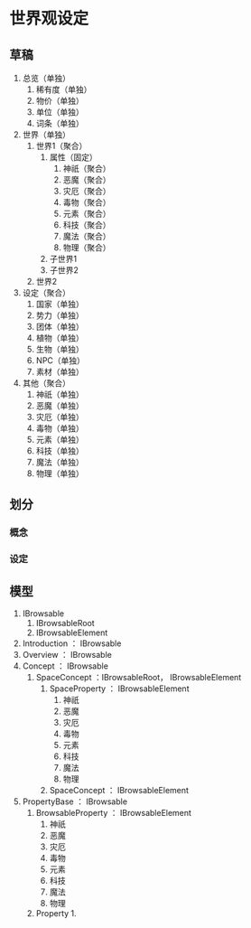 # 世界观设定

## 草稿

1. 总览（单独）
   1. 稀有度（单独）
   2. 物价（单独）
   3. 单位（单独）
   4. 词条（单独）
2. 世界（单独）
   1. 世界1（聚合）
      1. 属性（固定）
         1. 神祇（聚合）
         2. 恶魔（聚合）
         3. 灾厄（聚合）
         4. 毒物（聚合）
         5. 元素（聚合）
         6. 科技（聚合）
         7. 魔法（聚合）
         8. 物理（聚合）
      2. 子世界1
      3. 子世界2
   2. 世界2
3. 设定（聚合）
   1. 国家（单独）
   2. 势力（单独）
   3. 团体（单独）
   4. 植物（单独）
   5. 生物（单独）
   6. NPC（单独）
   7. 素材（单独）
4. 其他（聚合）
   1. 神祇（单独）
   2. 恶魔（单独）
   3. 灾厄（单独）
   4. 毒物（单独）
   5. 元素（单独）
   6. 科技（单独）
   7. 魔法（单独）
   8. 物理（单独）

## 划分

### 概念

### 设定

## 模型

1. IBrowsable
   1. IBrowsableRoot
   2. IBrowsableElement
2. Introduction ： IBrowsable
3. Overview ： IBrowsable
4. Concept ： IBrowsable
   1. SpaceConcept ：IBrowsableRoot，  IBrowsableElement
      1. SpaceProperty ： IBrowsableElement
         1. 神祇
         2. 恶魔
         3. 灾厄
         4. 毒物
         5. 元素
         6. 科技
         7. 魔法
         8. 物理
      2. SpaceConcept ： IBrowsableElement
5. PropertyBase ： IBrowsable
   1. BrowsableProperty ： IBrowsableElement
      1. 神祇
      2. 恶魔
      3. 灾厄
      4. 毒物
      5. 元素
      6. 科技
      7. 魔法
      8. 物理
   2. Property
      1. 
